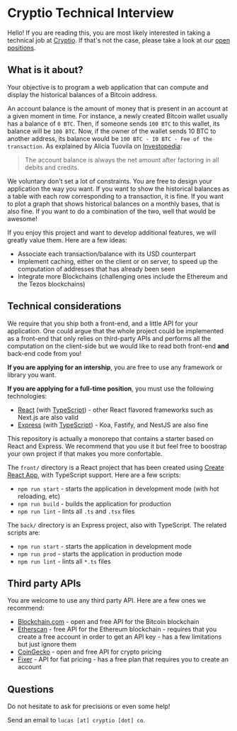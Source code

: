 # Cryptio Technical Interview

Hello! If you are reading this, you are most likely interested in taking
a technical job at [Cryptio](https://cryptio.co/). If that's not the case,
please take a look at our [open positions](https://cryptio.welcomekit.co/).

## What is it about?

Your objective is to program a web application that can compute and display
the historical balances of a Bitcoin address.

An account balance is the amount of money that is present in an account at a
given moment in time. For instance, a newly created Bitcoin wallet usually
has a balance of `0 BTC`. Then, if someone sends `100 BTC` to this wallet,
its balance will be `100 BTC`. Now, if the owner of the wallet sends 10 BTC
to another address, its balance would be `100 BTC - 10 BTC - Fee of the
transaction`. As explained by Alicia Tuovila on
[Investopedia](https://www.investopedia.com/terms/a/accountbalance.asp):

> The account balance is always the net amount after factoring in all debits and credits.

We voluntary don't set a lot of constraints. You are free to design your
application the way you want. If you want to show the historical balances
as a table with each row corresponding to a transaction, it is fine. If you
want to plot a graph that shows historical balances on a monthly bases,
that is also fine. If you want to do a combination of the two, well that would
be awesome!

If you enjoy this project and want to develop additional features, we will
greatly value them. Here are a few ideas:

* Associate each transaction/balance with its USD counterpart
* Implement caching, either on the client or on server, to speed up the
  computation of addresses that has already been seen
* Integrate more Blockchains (challenging ones include the Ethereum and the Tezos
  blockchains)

## Technical considerations

We require that you ship both a front-end, and a little API for your
application. One could argue that the whole project could be implemented as a
front-end that only relies on third-party APIs and performs all the
computation on the client-side but we would like to read both front-end
**and** back-end code from you!

**If you are applying for an intership**, you are free to use any framework or
library you want.

**If you are applying for a full-time position**, you must use the following
technologies:

* [React](https://reactjs.org/) (with [TypeScript](https://www.typescriptlang.org/)) - other React flavored frameworks such as Next.js are also valid
* [Express](https://expressjs.com/) (with [TypeScript](https://www.typescriptlang.org/)) - Koa, Fastify, and NestJS are also fine

This repository is actually a monorepo that contains a starter based on
React and Express. We recommend that you use it but feel free to boostrap
your own project if that makes you more confortable.

The `front/` directory is a React project that has been created using
[Create React App](https://create-react-app.dev/), with TypeScript support.
Here are a few scripts:

* `npm run start` - starts the application in development mode
  (with hot reloading, etc)
* `npm run build` - builds the application for production
* `npm run lint` - lints all `.ts` and `.tsx` files

The `back/` directory is an Express project, also with TypeScript. The related
scripts are:

* `npm run start` - starts the application in development mode
* `npm run prod` - starts the application in production mode
* `npm run lint` - lints all `*.ts` files

## Third party APIs

You are welcome to use any third party API. Here are a few ones we recommend:

* [Blockchain.com](https://www.blockchain.com/api/blockchain_api) - open and
  free API for the Bitcoin blockchain
* [Etherscan](https://etherscan.io/apis) - free API for the Ethereum
  blockchain - requires that you create a free account in order to get an API
  key - has a few limitations but just ignore them
* [CoinGecko](https://www.coingecko.com/en/api) - open and free API for crypto
  pricing
* [Fixer](https://fixer.io/) - API for fiat pricing - has a free plan that
  requires you to create an account

## Questions

Do not hesitate to ask for precisions or even some help!

Send an email to `lucas [at] cryptio [dot] co`.